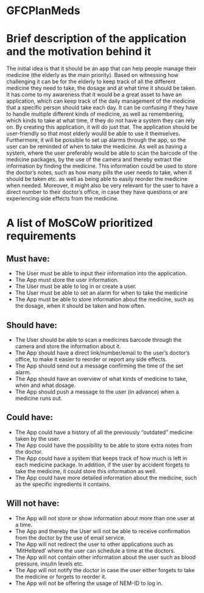 # GFCPlanMeds
# Brief description of the application and the motivation behind it
The initial idea is that it should be an app that can help people manage their medicine (the elderly as the main priority).
Based on witnessing how challenging it can be for the elderly to keep track of all the different medicine they need to take, the dosage and at what time it should be taken. It has come to my awareness that it would be a great asset to have an application, which can keep track of the daily management of the medicine that a specific person should take each day. It can be confusing if they have to handle multiple different kinds of medicine, as well as remembering, which kinds to take at what time, if they do not have a system they can rely on. By creating this application, it will do just that.
The application should be user-friendly so that most elderly would be able to use it themselves. Furthermore, it will be possible to set up alarms through the app, so the user can be reminded of when to take the medicine. As well as having a system, where the user preferably would be able to scan the barcode of the medicine packages, by the use of the camera and thereby extract the information by finding the medicine. This information could be used to store the doctor’s notes, such as how many pills the user needs to take, when it should be taken etc. as well as being able to easily reorder the medicine when needed. Moreover, it might also be very relevant for the user to have a direct number to their doctor’s office, in case they have questions or are experiencing side effects from the medicine.


# A list of MoSCoW prioritized requirements

## Must have:
-	The User must be able to input their information into the application.
-	The App must store the user information.
-	The User must be able to log in or create a user.
-	The User must be able to set an alarm for when to take the medicine
-	The App must be able to store information about the medicine, such as the dosage, when it should be taken and how often.

## Should have:
-	The User should be able to scan a medicines barcode through the camera and store the information about it.
-	The App should have a direct link/number/email to the user’s doctor’s office, to make it easier to reorder or report any side effects.
-	The App should send out a message confirming the time of the set alarm.
-	The App should have an overview of what kinds of medicine to take, when and what dosage.
-	The App should push a message to the user (in advance) when a medicine runs out.

## Could have:
-	The App could have a history of all the previously “outdated” medicine taken by the user.
-	The App could have the possibility to be able to store extra notes from the doctor.
-	The App could have a system that keeps track of how much is left in each medicine package. In addition, if the user by accident forgets to take the medicine, it could store this information as well.
-	The App could have more detailed information about the medicine, such as the specific ingredients it contains.

## Will not have:
-	The App will not store or show information about more than one user at a time.
-	The App and thereby the User will not be able to receive confirmation from the doctor by the use of email service.
-	The App will not redirect the user to other applications such as ‘MitHelbred’ where the user can schedule a time at the doctors.
-	The App will not contain other information about the user such as blood pressure, insulin levels etc.
-	The App will not notify the doctor in case the user either forgets to take the medicine or forgets to reorder it.
-	The App will not be offering the usage of NEM-ID to log in.

